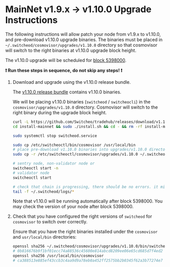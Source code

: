 # MainNet v1.9.x -> v1.10.0 Upgrade Instructions

The following instructions will allow patch your node from v1.9.x to v1.10.0, and pre-download v1.10.0 upgrade binaries. The binaries must be placed in `~/.switcheod/cosmovisor/upgrades/v1.10.0` directory so that cosmovisor will switch to the right binaries at v1.10.0 upgrade block height.

The v1.10.0 upgrade will be scheduled for [block 5398000](https://switcheo.org/blocks).

**:exclamation: Run these steps in sequence, do not skip any steps! :exclamation:**

1. Download and upgrade using the v1.10.0 release bundle.

    The [v1.10.0 release bundle](https://github.com/Switcheo/tradehub/releases/tag/v1.10.0) contains v1.10.0 binaries.

    We will be placing v1.10.0 binaries (`switcheod` / `switcheocli`) in the `cosmovisor/upgrades/v1.10.0` directory. Cosmovisor will switch to the right binary during the upgrade block height.

    ```bash
    curl -L https://github.com/Switcheo/tradehub/releases/download/v1.10.0/install-mainnet.tar.gz | tar -xz
    cd install-mainnet && sudo ./install.sh && cd - && rm -rf install-mainnet

    sudo systemctl stop switcheod.service

    sudo cp /etc/switcheoctl/bin/cosmovisor /usr/local/bin
    # place pre-download v1.10.0 binaries into upgrades/v1.10.0 directory
    sudo cp -r /etc/switcheoctl/cosmovisor/upgrades/v1.10.0 ~/.switcheod/cosmovisor/upgrades

    # sentry node, non-validator node or
    switcheoctl start -n
    # validator node
    switcheoctl start

    # check that chain is progressing, there should be no errors. it might take up to 30s to reconnect.
    tail -f ~/.switcheod/logs/*
    ```

    Note that v1.10.0 will be running automatically after block 5398000. You may check the version of your node after block 5398000.

2. Check that you have configured the right versions of `switcheod` for `cosmovisor` to switch over correctly.

    Ensure that you have the right binaries installed under the `cosmovisor` and `usr/local/bin` directories:

    ```bash
    openssl sha256 ~/.switcheod/cosmovisor/upgrades/v1.10.0/bin/switcheod
    # 0b816676b9f1bf01ecc74a88536c45600e814abcd8209ee06e65cd685d7f4ed2
    openssl sha256 /usr/local/bin/cosmovisor
    # ca388513e885ef43ccb3c4aa9d9a78eb0a452ff2575bb2b0345f62a3b77274e7
    ```
